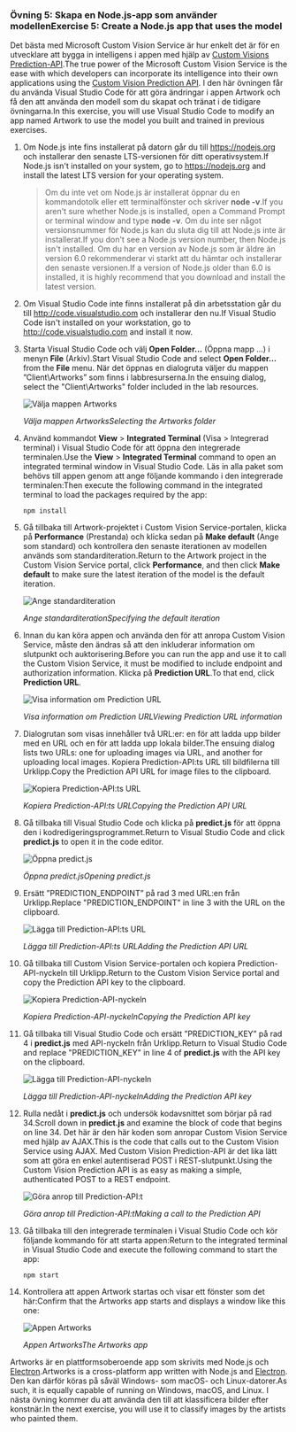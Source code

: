 ### <a name="exercise-5-create-a-nodejs-app-that-uses-the-model"></a><span data-ttu-id="79b57-101">Övning 5: Skapa en Node.js-app som använder modellen</span><span class="sxs-lookup"><span data-stu-id="79b57-101">Exercise 5: Create a Node.js app that uses the model</span></span>

<span data-ttu-id="79b57-102">Det bästa med Microsoft Custom Vision Service är hur enkelt det är för en utvecklare att bygga in intelligens i appen med hjälp av [Custom Visions Prediction-API](https://southcentralus.dev.cognitive.microsoft.com/docs/services/eb68250e4e954d9bae0c2650db79c653/operations/58acd3c1ef062f0344a42814).</span><span class="sxs-lookup"><span data-stu-id="79b57-102">The true power of the Microsoft Custom Vision Service is the ease with which developers can incorporate its intelligence into their own applications using the [Custom Vision Prediction API](https://southcentralus.dev.cognitive.microsoft.com/docs/services/eb68250e4e954d9bae0c2650db79c653/operations/58acd3c1ef062f0344a42814).</span></span> <span data-ttu-id="79b57-103">I den här övningen får du använda Visual Studio Code för att göra ändringar i appen Artwork och få den att använda den modell som du skapat och tränat i de tidigare övningarna.</span><span class="sxs-lookup"><span data-stu-id="79b57-103">In this exercise, you will use Visual Studio Code to modify an app named Artwork to use the model you built and trained in previous exercises.</span></span>

1. <span data-ttu-id="79b57-104">Om Node.js inte fins installerat på datorn går du till https://nodejs.org och installerar den senaste LTS-versionen för ditt operativsystem.</span><span class="sxs-lookup"><span data-stu-id="79b57-104">If Node.js isn't installed on your system, go to https://nodejs.org and install the latest LTS version for your operating system.</span></span>

    > <span data-ttu-id="79b57-105">Om du inte vet om Node.js är installerat öppnar du en kommandotolk eller ett terminalfönster och skriver **node -v**.</span><span class="sxs-lookup"><span data-stu-id="79b57-105">If you aren't sure whether Node.js is installed, open a Command Prompt or terminal window and type **node -v**.</span></span> <span data-ttu-id="79b57-106">Om du inte ser något versionsnummer för Node.js kan du sluta dig till att Node.js inte är installerat.</span><span class="sxs-lookup"><span data-stu-id="79b57-106">If you don't see a Node.js version number, then Node.js isn't installed.</span></span> <span data-ttu-id="79b57-107">Om du har en version av Node.js som är äldre än version 6.0 rekommenderar vi starkt att du hämtar och installerar den senaste versionen.</span><span class="sxs-lookup"><span data-stu-id="79b57-107">If a version of Node.js older than 6.0 is installed, it is highly recommend that you download and install the latest version.</span></span>

1. <span data-ttu-id="79b57-108">Om Visual Studio Code inte finns installerat på din arbetsstation går du till http://code.visualstudio.com och installerar den nu.</span><span class="sxs-lookup"><span data-stu-id="79b57-108">If Visual Studio Code isn't installed on your workstation, go to http://code.visualstudio.com and install it now.</span></span>

1. <span data-ttu-id="79b57-109">Starta Visual Studio Code och välj **Open Folder...**  (Öppna mapp ...) i menyn **File** (Arkiv).</span><span class="sxs-lookup"><span data-stu-id="79b57-109">Start Visual Studio Code and select **Open Folder...** from the **File** menu.</span></span> <span data-ttu-id="79b57-110">När det öppnas en dialogruta väljer du mappen ”Client\Artworks” som finns i labbresurserna.</span><span class="sxs-lookup"><span data-stu-id="79b57-110">In the ensuing dialog, select the "Client\Artworks" folder included in the lab resources.</span></span>

    ![Välja mappen Artworks](../images/fe-select-folder.png)

    <span data-ttu-id="79b57-112">_Välja mappen Artworks_</span><span class="sxs-lookup"><span data-stu-id="79b57-112">_Selecting the Artworks folder_</span></span> 

1. <span data-ttu-id="79b57-113">Använd kommandot **View** > **Integrated Terminal** (Visa > Integrerad terminal) i Visual Studio Code för att öppna den integrerade terminalen.</span><span class="sxs-lookup"><span data-stu-id="79b57-113">Use the **View** > **Integrated Terminal** command to open an integrated terminal window in Visual Studio Code.</span></span> <span data-ttu-id="79b57-114">Läs in alla paket som behövs till appen genom att ange följande kommando i den integrerade terminalen:</span><span class="sxs-lookup"><span data-stu-id="79b57-114">Then execute the following command in the integrated terminal to load the packages required by the app:</span></span>

    ```
    npm install
    ```

1. <span data-ttu-id="79b57-115">Gå tillbaka till Artwork-projektet i Custom Vision Service-portalen, klicka på **Performance** (Prestanda) och klicka sedan på **Make default** (Ange som standard) och kontrollera den senaste iterationen av modellen används som standarditeration.</span><span class="sxs-lookup"><span data-stu-id="79b57-115">Return to the Artwork project in the Custom Vision Service portal, click **Performance**, and then click **Make default** to make sure the latest iteration of the model is the default iteration.</span></span> 

    ![Ange standarditeration](../images/portal-make-default.png)

    <span data-ttu-id="79b57-117">_Ange standarditeration_</span><span class="sxs-lookup"><span data-stu-id="79b57-117">_Specifying the default iteration_</span></span> 

1. <span data-ttu-id="79b57-118">Innan du kan köra appen och använda den för att anropa Custom Vision Service, måste den ändras så att den inkluderar information om slutpunkt och auktorisering.</span><span class="sxs-lookup"><span data-stu-id="79b57-118">Before you can run the app and use it to call the Custom Vision Service, it must be modified to include endpoint and authorization information.</span></span> <span data-ttu-id="79b57-119">Klicka på **Prediction URL**.</span><span class="sxs-lookup"><span data-stu-id="79b57-119">To that end, click **Prediction URL**.</span></span>

    ![Visa information om Prediction URL](../images/portal-prediction-url.png)

    <span data-ttu-id="79b57-121">_Visa information om Prediction URL_</span><span class="sxs-lookup"><span data-stu-id="79b57-121">_Viewing Prediction URL information_</span></span> 

1. <span data-ttu-id="79b57-122">Dialogrutan som visas innehåller två URL:er: en för att ladda upp bilder med en URL och en för att ladda upp lokala bilder.</span><span class="sxs-lookup"><span data-stu-id="79b57-122">The ensuing dialog lists two URLs: one for uploading images via URL, and another for uploading local images.</span></span> <span data-ttu-id="79b57-123">Kopiera Prediction-API:ts URL till bildfilerna till Urklipp.</span><span class="sxs-lookup"><span data-stu-id="79b57-123">Copy the Prediction API URL for image files to the clipboard.</span></span> 

    ![Kopiera Prediction-API:ts URL](../images/copy-prediction-url.png)

    <span data-ttu-id="79b57-125">_Kopiera Prediction-API:ts URL_</span><span class="sxs-lookup"><span data-stu-id="79b57-125">_Copying the Prediction API URL_</span></span> 

1. <span data-ttu-id="79b57-126">Gå tillbaka till Visual Studio Code och klicka på **predict.js** för att öppna den i kodredigeringsprogrammet.</span><span class="sxs-lookup"><span data-stu-id="79b57-126">Return to Visual Studio Code and click **predict.js** to open it in the code editor.</span></span>

    ![Öppna predict.js](../images/vs-predict-file.png)

    <span data-ttu-id="79b57-128">_Öppna predict.js_</span><span class="sxs-lookup"><span data-stu-id="79b57-128">_Opening predict.js_</span></span> 

1. <span data-ttu-id="79b57-129">Ersätt ”PREDICTION_ENDPOINT” på rad 3 med URL:en från Urklipp.</span><span class="sxs-lookup"><span data-stu-id="79b57-129">Replace "PREDICTION_ENDPOINT" in line 3 with the URL on the clipboard.</span></span>

    ![Lägga till Prediction-API:ts URL](../images/vs-prediction-endpoint.png)

    <span data-ttu-id="79b57-131">_Lägga till Prediction-API:ts URL_</span><span class="sxs-lookup"><span data-stu-id="79b57-131">_Adding the Prediction API URL_</span></span> 

1. <span data-ttu-id="79b57-132">Gå tillbaka till Custom Vision Service-portalen och kopiera Prediction-API-nyckeln till Urklipp.</span><span class="sxs-lookup"><span data-stu-id="79b57-132">Return to the Custom Vision Service portal and copy the Prediction API key to the clipboard.</span></span> 

    ![Kopiera Prediction-API-nyckeln](../images/copy-prediction-key.png)

    <span data-ttu-id="79b57-134">_Kopiera Prediction-API-nyckeln_</span><span class="sxs-lookup"><span data-stu-id="79b57-134">_Copying the Prediction API key_</span></span> 

1. <span data-ttu-id="79b57-135">Gå tillbaka till Visual Studio Code och ersätt ”PREDICTION_KEY” på rad 4 i **predict.js** med API-nyckeln från Urklipp.</span><span class="sxs-lookup"><span data-stu-id="79b57-135">Return to Visual Studio Code and replace "PREDICTION_KEY" in line 4 of **predict.js** with the API key on the clipboard.</span></span>

    ![Lägga till Prediction-API-nyckeln](../images/vs-prediction-key.png)

    <span data-ttu-id="79b57-137">_Lägga till Prediction-API-nyckeln_</span><span class="sxs-lookup"><span data-stu-id="79b57-137">_Adding the Prediction API key_</span></span> 

1. <span data-ttu-id="79b57-138">Rulla nedåt i **predict.js** och undersök kodavsnittet som börjar på rad 34.</span><span class="sxs-lookup"><span data-stu-id="79b57-138">Scroll down in **predict.js** and examine the block of code that begins on line 34.</span></span> <span data-ttu-id="79b57-139">Det här är den här koden som anropar Custom Vision Service med hjälp av AJAX.</span><span class="sxs-lookup"><span data-stu-id="79b57-139">This is the code that calls out to the Custom Vision Service using AJAX.</span></span> <span data-ttu-id="79b57-140">Med Custom Vision Prediction-API är det lika lätt som att göra en enkel autentiserad POST i REST-slutpunkt.</span><span class="sxs-lookup"><span data-stu-id="79b57-140">Using the Custom Vision Prediction API is as easy as making a simple, authenticated POST to a REST endpoint.</span></span>

    ![Göra anrop till Prediction-API:t](../images/vs-code-block.png)

    <span data-ttu-id="79b57-142">_Göra anrop till Prediction-API:t_</span><span class="sxs-lookup"><span data-stu-id="79b57-142">_Making a call to the Prediction API_</span></span> 

1. <span data-ttu-id="79b57-143">Gå tillbaka till den integrerade terminalen i Visual Studio Code och kör följande kommando för att starta appen:</span><span class="sxs-lookup"><span data-stu-id="79b57-143">Return to the integrated terminal in Visual Studio Code and execute the following command to start the app:</span></span>

    ```
    npm start
    ```

1. <span data-ttu-id="79b57-144">Kontrollera att appen Artwork startas och visar ett fönster som det här:</span><span class="sxs-lookup"><span data-stu-id="79b57-144">Confirm that the Artworks app starts and displays a window like this one:</span></span>

    ![Appen Artworks](../images/app-startup.png)

    <span data-ttu-id="79b57-146">_Appen Artworks_</span><span class="sxs-lookup"><span data-stu-id="79b57-146">_The Artworks app_</span></span> 

<span data-ttu-id="79b57-147">Artworks är en plattformsoberoende app som skrivits med Node.js och [Electron](https://electron.atom.io/).</span><span class="sxs-lookup"><span data-stu-id="79b57-147">Artworks is a cross-platform app written with Node.js and [Electron](https://electron.atom.io/).</span></span> <span data-ttu-id="79b57-148">Den kan därför köras på såväl Windows- som macOS- och Linux-datorer.</span><span class="sxs-lookup"><span data-stu-id="79b57-148">As such, it is equally capable of running on Windows, macOS, and Linux.</span></span> <span data-ttu-id="79b57-149">I nästa övning kommer du att använda den till att klassificera bilder efter konstnär.</span><span class="sxs-lookup"><span data-stu-id="79b57-149">In the next exercise, you will use it to classify images by the artists who painted them.</span></span>
